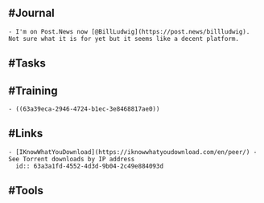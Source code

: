 ## #Journal
	- I'm on Post.News now [@BillLudwig](https://post.news/billludwig). Not sure what it is for yet but it seems like a decent platform.
## #Tasks
## #Training
	- ((63a39eca-2946-4724-b1ec-3e8468817ae0))
## #Links
	- [IKnowWhatYouDownload](https://iknowwhatyoudownload.com/en/peer/) - See Torrent downloads by IP address
	  id:: 63a3a1fd-4552-4d3d-9b04-2c49e884093d
## #Tools